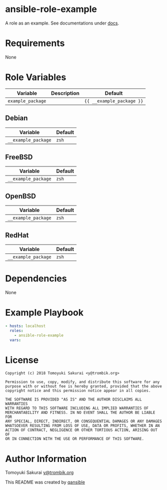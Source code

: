 # ansible-role-example

A role as an example. See documentations under [docs](docs).

# Requirements

None

# Role Variables

| Variable | Description | Default |
|----------|-------------|---------|
| `example_package` | | `{{ __example_package }}` |


## Debian

| Variable | Default |
|----------|---------|
| `__example_package` | `zsh` |

## FreeBSD

| Variable | Default |
|----------|---------|
| `__example_package` | `zsh` |

## OpenBSD

| Variable | Default |
|----------|---------|
| `__example_package` | `zsh` |

## RedHat

| Variable | Default |
|----------|---------|
| `__example_package` | `zsh` |

# Dependencies

None

# Example Playbook

```yaml
- hosts: localhost
  roles:
    - ansible-role-example
  vars:
```

# License

```
Copyright (c) 2018 Tomoyuki Sakurai <y@trombik.org>

Permission to use, copy, modify, and distribute this software for any
purpose with or without fee is hereby granted, provided that the above
copyright notice and this permission notice appear in all copies.

THE SOFTWARE IS PROVIDED "AS IS" AND THE AUTHOR DISCLAIMS ALL WARRANTIES
WITH REGARD TO THIS SOFTWARE INCLUDING ALL IMPLIED WARRANTIES OF
MERCHANTABILITY AND FITNESS. IN NO EVENT SHALL THE AUTHOR BE LIABLE FOR
ANY SPECIAL, DIRECT, INDIRECT, OR CONSEQUENTIAL DAMAGES OR ANY DAMAGES
WHATSOEVER RESULTING FROM LOSS OF USE, DATA OR PROFITS, WHETHER IN AN
ACTION OF CONTRACT, NEGLIGENCE OR OTHER TORTIOUS ACTION, ARISING OUT OF
OR IN CONNECTION WITH THE USE OR PERFORMANCE OF THIS SOFTWARE.
```

# Author Information

Tomoyuki Sakurai <y@trombik.org>

This README was created by [qansible](https://github.com/trombik/qansible)
